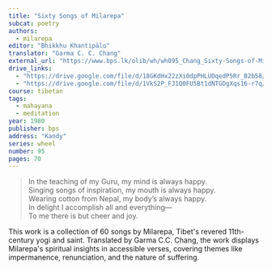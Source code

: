 ```yaml
---
title: "Sixty Songs of Milarepa"
subcat: poetry
authors:
  - milarepa
editor: "Bhikkhu Khantipālo"
translator: "Garma C. C. Chang"
external_url: "https://www.bps.lk/olib/wh/wh095_Chang_Sixty-Songs-of-Milarepa.html"
drive_links:
  - "https://drive.google.com/file/d/18GKdHx22zXi0dpPHLUDqedP5Rr_B2b58/view?usp=sharing"
  - "https://drive.google.com/file/d/1VkS2P_FJ1Q0FU5Bt1dNTGDgXqs16-r7q/view?usp=drive_link"
course: tibetan
tags:
  - mahayana
  - meditation
year: 1980
publisher: bps
address: "Kandy"
series: wheel
number: 95
pages: 70 
---
```


> In the teaching of my Guru, my mind is always happy.  
Singing songs of inspiration, my mouth is always happy.  
Wearing cotton from Nepal, my body’s always happy.  
In delight I accomplish all and everything—  
To me there is but cheer and joy.  

This work is a collection of 60 songs by Milarepa, Tibet's revered 11th-century yogi and saint. Translated by Garma C.C. Chang, the work displays Milarepa's spiritual insights in accessible verses, covering themes like impermanence, renunciation, and the nature of suffering.
